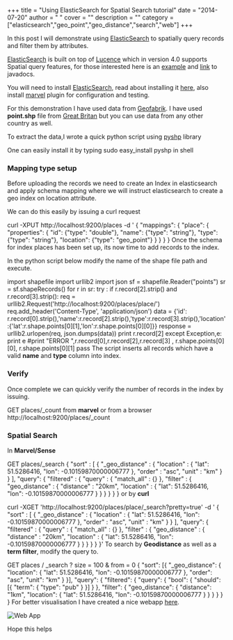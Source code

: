 
+++
title = "Using ElasticSearch for Spatial Search tutorial"
date = "2014-07-20"
author = " "
cover = ""
description = ""
category = ["elasticsearch","geo_point","geo_distance","search","web"]
+++

In this post I will demonstrate using [ElasticSearch](http://www.elasticsearch.org/) to spatially query records and filter them by attributes.

 [ElasticSearch](http://www.elasticsearch.org/) is built on top of [Lucence](http://lucene.apache.org/) which in version 4.0 supports Spatial query features, for those interested here is an [example](http://svn.apache.org/viewvc/lucene/dev/branches/branch_4x/lucene/spatial/src/test/org/apache/lucene/spatial/SpatialExample.java?view=markup) and [link](http://lucene.apache.org/core/4_0_0/spatial/index.html) to javadocs.

 You will need to install [ElasticSearch](http://www.elasticsearch.org/), read about installing it [here](http://www.elasticsearch.org/guide/en/elasticsearch/guide/current/_installing_elasticsearch.html), also install [marvel](http://www.elasticsearch.org/guide/en/marvel/current/) plugin for configuration and testing.

 For this demonstration I have used data from [Geofabrik](http://download.geofabrik.de/). I have used **point.shp** file from [Great Britan](http://download.geofabrik.de/europe/great-britain.html) but you can use data from any other country as well.

 To extract the data,I wrote a quick python script using [pyshp](https://code.google.com/p/pyshp/) library

 One can easily install it by typing sudo easy\_install pyshp in shell

 ### Mapping type setup

 Before uploading the records we need to create an Index in elasticsearch and apply schema mapping where we will instruct elasticsearch to create a geo index on location attribute.

 We can do this easily by issuing a curl request

  curl -XPUT http://localhost:9200/places -d ' { "mappings": { "place": { "properties": { "id": {"type": "double"}, "name": {"type": "string"}, "type": {"type": "string"}, "location": {"type": "geo\_point"} } } } }  Once the schema for index places has been set up, its now time to add records to the index.

 In the python script below modify the name of the shape file path and execute.

  import shapefile import urllib2 import json sf = shapefile.Reader("points") sr = sf.shapeRecords() for r in sr: try : if r.record[2].strip() and r.record[3].strip(): req = urllib2.Request('http://localhost:9200/places/place/') req.add\_header('Content-Type', 'application/json') data = {'id': r.record[0].strip(),'name':r.record[2].strip(),'type':r.record[3].strip(),'location':{'lat':r.shape.points[0][1],'lon':r.shape.points[0][0]}} response = urllib2.urlopen(req, json.dumps(data)) print r.record[2] except Exception,e: print e #print "ERROR ",r.record[0],r.record[2],r.record[3] , r.shape.points[0][0], r.shape.points[0][1] pass  The script inserts all records which have a valid **name** and **type** column into index.

 ### Verify

 Once complete we can quickly verify the number of records in the index by issuing.

 GET places/\_count from **marvel** or from a browser http://localhost:9200/places/\_count

 ### Spatial Search

 In **Marvel/Sense**

  GET places/\_search { "sort" : [ { "\_geo\_distance" : { "location" : { "lat": 51.5286416, "lon": -0.10159870000006777 }, "order" : "asc", "unit" : "km" } } ], "query": { "filtered" : { "query" : { "match\_all" : {} }, "filter" : { "geo\_distance" : { "distance" : "20km", "location" : { "lat": 51.5286416, "lon": -0.10159870000006777 } } } } } }  or by **curl**

  curl -XGET 'http://localhost:9200/places/place/\_search?pretty=true' -d ' { "sort" : [ { "\_geo\_distance" : { "location" : { "lat": 51.5286416, "lon": -0.10159870000006777 }, "order" : "asc", "unit" : "km" } } ], "query": { "filtered" : { "query" : { "match\_all" : {} }, "filter" : { "geo\_distance" : { "distance" : "20km", "location" : { "lat": 51.5286416, "lon": -0.10159870000006777 } } } } } }'  To search by **Geodistance** as well as a **term filter**, modify the query to.

  GET places / \_search ? size = 100 & from = 0 { "sort": [{ "\_geo\_distance": { "location": { "lat": 51.5286416, "lon": -0.10159870000006777 }, "order": "asc", "unit": "km" } }], "query": { "filtered": { "query": { "bool": { "should": [{ "term": { "type": "pub" } }] } }, "filter": { "geo\_distance": { "distance": "1km", "location": { "lat": 51.5286416, "lon": -0.10159870000006777 } } } } } }  For better visualisation I have created a nice webapp [here](https://github.com/varunpant/AroundMe).

 ![Web App](https://raw.githubusercontent.com/varunpant/AroundMe/master/screenshot.png)

 Hope this helps

 

